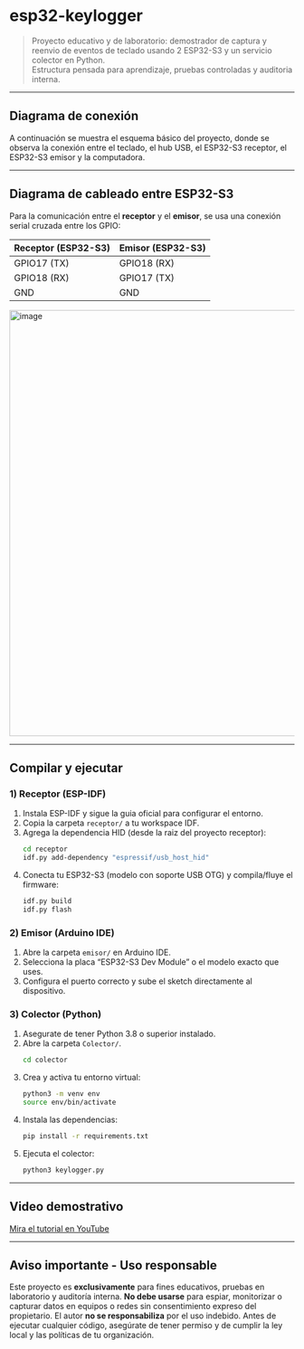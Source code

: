# esp32-keylogger

> Proyecto educativo y de laboratorio: demostrador de captura y reenvio de eventos de teclado usando 2 ESP32-S3 y un servicio colector en Python.  
> Estructura pensada para aprendizaje, pruebas controladas y auditoria interna.

---

## Diagrama de conexión
A continuación se muestra el esquema básico del proyecto, donde se observa la conexión entre el teclado, el hub USB, el ESP32-S3 receptor, el ESP32-S3 emisor y la computadora.

---

## Diagrama de cableado entre ESP32-S3

Para la comunicación entre el **receptor** y el **emisor**, se usa una conexión serial cruzada entre los GPIO:

| Receptor (ESP32-S3) | Emisor (ESP32-S3) |
|----------------------|-------------------|
| GPIO17 (TX)          | GPIO18 (RX)       |
| GPIO18 (RX)          | GPIO17 (TX)       |
| GND                  | GND               |
<img width="989" height="754" alt="image" src="https://github.com/user-attachments/assets/9ef88235-eeed-4213-b278-3b0f82be8a5a" />

---

## Compilar y ejecutar

### 1) Receptor (ESP-IDF)
1. Instala ESP-IDF y sigue la guia oficial para configurar el entorno.  
2. Copia la carpeta `receptor/` a tu workspace IDF.  
3. Agrega la dependencia HID (desde la raiz del proyecto receptor):
   ```bash
   cd receptor
   idf.py add-dependency "espressif/usb_host_hid"
4. Conecta tu ESP32-S3 (modelo con soporte USB OTG) y compila/fluye el firmware:
   ```bash
   idf.py build
   idf.py flash

### 2) Emisor (Arduino IDE)
1. Abre la carpeta `emisor/` en Arduino IDE.
2. Selecciona la placa “ESP32-S3 Dev Module” o el modelo exacto que uses. 
3. Configura el puerto correcto y sube el sketch directamente al dispositivo.

### 3) Colector (Python)
1. Asegurate de tener Python 3.8 o superior instalado.
2. Abre la carpeta `Colector/`.
   ```bash
   cd colector
4. Crea y activa tu entorno virtual:
   ```bash
   python3 -m venv env
   source env/bin/activate
5. Instala las dependencias:
   ```bash
   pip install -r requirements.txt
6. Ejecuta el colector:
   ```bash
   python3 keylogger.py

---

## Video demostrativo
<a href="https://youtube.com/" target="_blank">Mira el tutorial en YouTube</a>

---

## Aviso importante - Uso responsable
Este proyecto es **exclusivamente** para fines educativos, pruebas en laboratorio y auditoría interna.
**No debe usarse** para espiar, monitorizar o capturar datos en equipos o redes sin consentimiento expreso del propietario.
El autor **no se responsabiliza** por el uso indebido.
Antes de ejecutar cualquier código, asegúrate de tener permiso y de cumplir la ley local y las políticas de tu organización.
